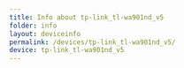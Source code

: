 ```yaml
---
title: Info about tp-link_tl-wa901nd_v5
folder: info
layout: deviceinfo
permalink: /devices/tp-link_tl-wa901nd_v5/
device: tp-link_tl-wa901nd_v5
---
```

